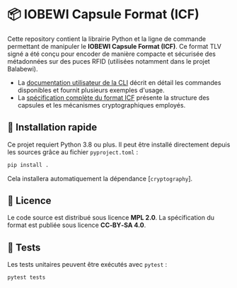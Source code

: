 # 📦 IOBEWI Capsule Format (ICF)

Cette repository contient la librairie Python et la ligne de commande permettant
de manipuler le **IOBEWI Capsule Format (ICF)**. Ce format TLV signé a été conçu
pour encoder de manière compacte et sécurisée des métadonnées sur des puces RFID
(utilisées notamment dans le projet Balabewi).

- La [documentation utilisateur de la CLI](icf/cli/README.md) décrit en détail
  les commandes disponibles et fournit plusieurs exemples d'usage.
- La [spécification complète du format ICF](doc/SPEC-ICF.md) présente la structure
  des capsules et les mécanismes cryptographiques employés.

## 🔧 Installation rapide

Ce projet requiert Python 3.8 ou plus. Il peut être installé
directement depuis les sources grâce au fichier `pyproject.toml` :

```bash
pip install .
```
Cela installera automatiquement la dépendance [`cryptography`].

## 📄 Licence

Le code source est distribué sous licence **MPL 2.0**. La spécification du format
est publiée sous licence **CC‑BY‑SA 4.0**.

## 🧪 Tests

Les tests unitaires peuvent être exécutés avec `pytest` :

```bash
pytest tests
```
